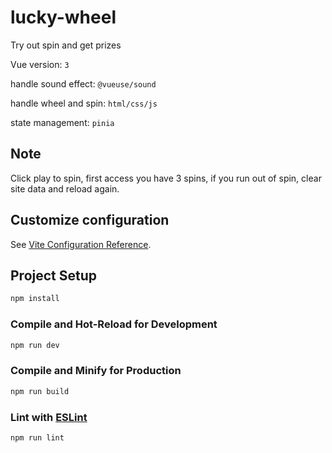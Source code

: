 # lucky-wheel

Try out spin and get prizes

Vue version: `3`

handle sound effect: `@vueuse/sound`

handle wheel and spin: `html/css/js`

state management: `pinia`

## Note

Click play to spin, first access you have 3 spins, if you run out of spin,
clear site data and reload again.

## Customize configuration

See [Vite Configuration Reference](https://vitejs.dev/config/).

## Project Setup

```sh
npm install
```

### Compile and Hot-Reload for Development

```sh
npm run dev
```

### Compile and Minify for Production

```sh
npm run build
```

### Lint with [ESLint](https://eslint.org/)

```sh
npm run lint
```
